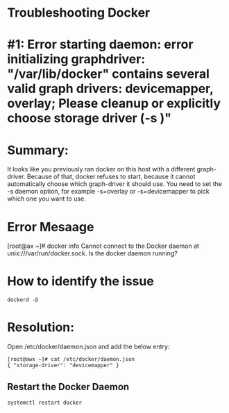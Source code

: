 # Troubleshooting Docker

# #1: Error starting daemon: error initializing graphdriver: \"/var/lib/docker\" contains several valid graph drivers: devicemapper, overlay; Please cleanup or explicitly choose storage driver (-s <DRIVER>)"

# Summary: 

It looks like you previously ran docker on this host with a different graph-driver. 
Because of that, docker refuses to start, because it cannot automatically choose which graph-driver it should use. 
You need to set the -s daemon option, for example -s=overlay or -s=devicemapper to pick which one you want to use.

# Error Mesaage

[root@ax ~]# docker info
Cannot connect to the Docker daemon at unix:///var/run/docker.sock. Is the docker daemon running? 

# How to identify the issue

```
dockerd -D
```

# Resolution:

Open /etc/docker/daemon.json and add the below entry:

```
[root@awx ~]# cat /etc/docker/daemon.json
{ "storage-driver": "devicemapper" }
```

## Restart the Docker Daemon

```
systemctl restart docker
```



